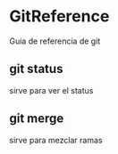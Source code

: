 # GitReference

Guia de referencia de git

## git status

sirve para ver el status

## git merge

sirve para mezclar ramas